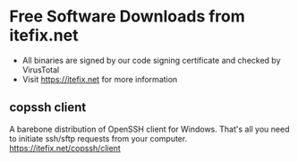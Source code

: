 # Free Software Downloads from itefix.net

- All binaries are signed by our code signing certificate and checked by VirusTotal
- Visit https://itefix.net for more information

## copssh client
A barebone distribution of OpenSSH client for Windows. That's all you need to initiate ssh/sftp requests from your computer.
https://itefix.net/copssh/client
